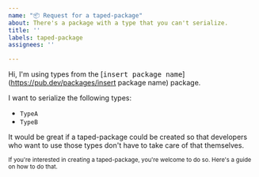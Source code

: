 ```yaml
---
name: "📦 Request for a taped-package"
about: There's a package with a type that you can't serialize.
title: ''
labels: taped-package
assignees: ''

---
```


<!-- Welcome to the tape repo! Thanks for filing an issue. Have a cookie! 🍪 -->

Hi, I'm using types from the [<kbd>insert package name</kbd>](https://pub.dev/packages/insert package name) package.

I want to serialize the following types:

- `TypeA`
- `TypeB`

It would be great if a taped-package could be created so that developers who want to use those types don't have to take care of that themselves.

<!-- Leave this here for possible contributors: -->
<!-- TODO: Insert guide link. -->
<sub>If you're interested in creating a taped-package, you're welcome to do so. Here's a guide on how to do that.</sub>
